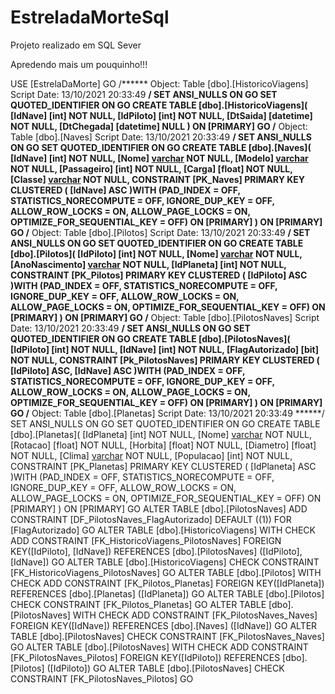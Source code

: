 # EstreladaMorteSql
Projeto realizado em SQL Sever

Apredendo mais um pouquinho!!!


USE [EstrelaDaMorte]
GO
/****** Object:  Table [dbo].[HistoricoViagens]    Script Date: 13/10/2021 20:33:49 ******/
SET ANSI_NULLS ON
GO
SET QUOTED_IDENTIFIER ON
GO
CREATE TABLE [dbo].[HistoricoViagens](
	[IdNave] [int] NOT NULL,
	[IdPiloto] [int] NOT NULL,
	[DtSaida] [datetime] NOT NULL,
	[DtChegada] [datetime] NULL
) ON [PRIMARY]
GO
/****** Object:  Table [dbo].[Naves]    Script Date: 13/10/2021 20:33:49 ******/
SET ANSI_NULLS ON
GO
SET QUOTED_IDENTIFIER ON
GO
CREATE TABLE [dbo].[Naves](
	[IdNave] [int] NOT NULL,
	[Nome] [varchar](50) NOT NULL,
	[Modelo] [varchar](50) NOT NULL,
	[Passageiro] [int] NOT NULL,
	[Carga] [float] NOT NULL,
	[Classe] [varchar](50) NOT NULL,
 CONSTRAINT [PK_Naves] PRIMARY KEY CLUSTERED 
(
	[IdNave] ASC
)WITH (PAD_INDEX = OFF, STATISTICS_NORECOMPUTE = OFF, IGNORE_DUP_KEY = OFF, ALLOW_ROW_LOCKS = ON, ALLOW_PAGE_LOCKS = ON, OPTIMIZE_FOR_SEQUENTIAL_KEY = OFF) ON [PRIMARY]
) ON [PRIMARY]
GO
/****** Object:  Table [dbo].[Pilotos]    Script Date: 13/10/2021 20:33:49 ******/
SET ANSI_NULLS ON
GO
SET QUOTED_IDENTIFIER ON
GO
CREATE TABLE [dbo].[Pilotos](
	[IdPiloto] [int] NOT NULL,
	[Nome] [varchar](50) NOT NULL,
	[AnoNascimento] [varchar](10) NOT NULL,
	[IdPlaneta] [int] NOT NULL,
 CONSTRAINT [PK_Pilotos] PRIMARY KEY CLUSTERED 
(
	[IdPiloto] ASC
)WITH (PAD_INDEX = OFF, STATISTICS_NORECOMPUTE = OFF, IGNORE_DUP_KEY = OFF, ALLOW_ROW_LOCKS = ON, ALLOW_PAGE_LOCKS = ON, OPTIMIZE_FOR_SEQUENTIAL_KEY = OFF) ON [PRIMARY]
) ON [PRIMARY]
GO
/****** Object:  Table [dbo].[PilotosNaves]    Script Date: 13/10/2021 20:33:49 ******/
SET ANSI_NULLS ON
GO
SET QUOTED_IDENTIFIER ON
GO
CREATE TABLE [dbo].[PilotosNaves](
	[IdPiloto] [int] NOT NULL,
	[IdNave] [int] NOT NULL,
	[FlagAutorizado] [bit] NOT NULL,
 CONSTRAINT [Pk_PilotosNaves] PRIMARY KEY CLUSTERED 
(
	[IdPiloto] ASC,
	[IdNave] ASC
)WITH (PAD_INDEX = OFF, STATISTICS_NORECOMPUTE = OFF, IGNORE_DUP_KEY = OFF, ALLOW_ROW_LOCKS = ON, ALLOW_PAGE_LOCKS = ON, OPTIMIZE_FOR_SEQUENTIAL_KEY = OFF) ON [PRIMARY]
) ON [PRIMARY]
GO
/****** Object:  Table [dbo].[Planetas]    Script Date: 13/10/2021 20:33:49 ******/
SET ANSI_NULLS ON
GO
SET QUOTED_IDENTIFIER ON
GO
CREATE TABLE [dbo].[Planetas](
	[IdPlaneta] [int] NOT NULL,
	[Nome] [varchar](50) NOT NULL,
	[Rotacao] [float] NOT NULL,
	[Horbita] [float] NOT NULL,
	[Diametro] [float] NOT NULL,
	[Clima] [varchar](50) NOT NULL,
	[Populacao] [int] NOT NULL,
 CONSTRAINT [PK_Planetas] PRIMARY KEY CLUSTERED 
(
	[IdPlaneta] ASC
)WITH (PAD_INDEX = OFF, STATISTICS_NORECOMPUTE = OFF, IGNORE_DUP_KEY = OFF, ALLOW_ROW_LOCKS = ON, ALLOW_PAGE_LOCKS = ON, OPTIMIZE_FOR_SEQUENTIAL_KEY = OFF) ON [PRIMARY]
) ON [PRIMARY]
GO
ALTER TABLE [dbo].[PilotosNaves] ADD  CONSTRAINT [DF_PilotosNaves_FlagAutorizado]  DEFAULT ((1)) FOR [FlagAutorizado]
GO
ALTER TABLE [dbo].[HistoricoViagens]  WITH CHECK ADD  CONSTRAINT [FK_HistoricoViagens_PilotosNaves] FOREIGN KEY([IdPiloto], [IdNave])
REFERENCES [dbo].[PilotosNaves] ([IdPiloto], [IdNave])
GO
ALTER TABLE [dbo].[HistoricoViagens] CHECK CONSTRAINT [FK_HistoricoViagens_PilotosNaves]
GO
ALTER TABLE [dbo].[Pilotos]  WITH CHECK ADD  CONSTRAINT [FK_Pilotos_Planetas] FOREIGN KEY([IdPlaneta])
REFERENCES [dbo].[Planetas] ([IdPlaneta])
GO
ALTER TABLE [dbo].[Pilotos] CHECK CONSTRAINT [FK_Pilotos_Planetas]
GO
ALTER TABLE [dbo].[PilotosNaves]  WITH CHECK ADD  CONSTRAINT [FK_PilotosNaves_Naves] FOREIGN KEY([IdNave])
REFERENCES [dbo].[Naves] ([IdNave])
GO
ALTER TABLE [dbo].[PilotosNaves] CHECK CONSTRAINT [FK_PilotosNaves_Naves]
GO
ALTER TABLE [dbo].[PilotosNaves]  WITH CHECK ADD  CONSTRAINT [FK_PilotosNaves_Pilotos] FOREIGN KEY([IdPiloto])
REFERENCES [dbo].[Pilotos] ([IdPiloto])
GO
ALTER TABLE [dbo].[PilotosNaves] CHECK CONSTRAINT [FK_PilotosNaves_Pilotos]
GO
